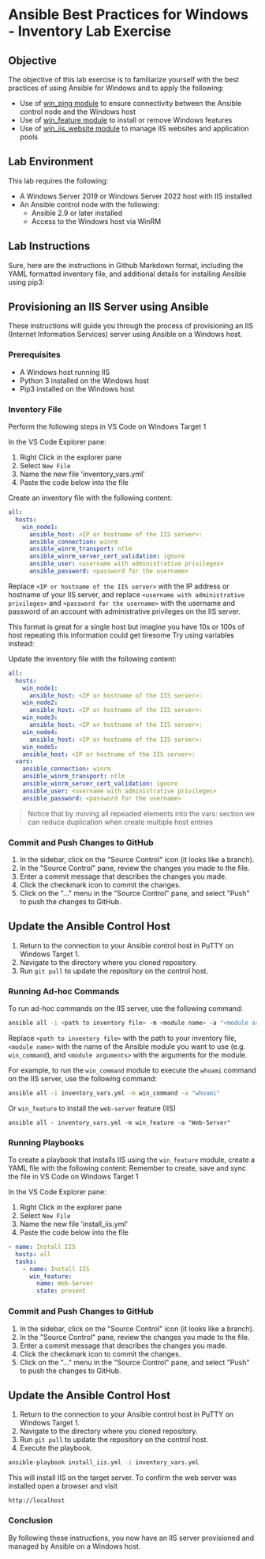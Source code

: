 # Ansible Best Practices for Windows - Inventory Lab Exercise

## Objective

The objective of this lab exercise is to familiarize yourself with the best practices of using Ansible for Windows and to apply the following:

- Use of [win_ping module](https://docs.ansible.com/ansible/latest/collections/ansible/windows/win_ping_module.html) to ensure connectivity between the Ansible control node and the Windows host
- Use of [win_feature module](https://docs.ansible.com/ansible/latest/collections/ansible/windows/win_feature_module.html) to install or remove Windows features
- Use of [win_iis_website module](https://docs.ansible.com/ansible/latest/collections/ansible/windows/win_iis_website_module.html) to manage IIS websites and application pools

## Lab Environment

This lab requires the following:

- A Windows Server 2019 or Windows Server 2022 host with IIS installed
- An Ansible control node with the following:
  - Ansible 2.9 or later installed
  - Access to the Windows host via WinRM

## Lab Instructions
Sure, here are the instructions in Github Markdown format, including the YAML formatted inventory file, and additional details for installing Ansible using pip3:

## Provisioning an IIS Server using Ansible

These instructions will guide you through the process of provisioning an IIS (Internet Information Services) server using Ansible on a Windows host.

### Prerequisites

- A Windows host running IIS
- Python 3 installed on the Windows host
- Pip3 installed on the Windows host

### Inventory File
Perform the following steps in VS Code on Windows Target 1

In the VS Code Explorer pane:

1. Right Click in the explorer pane
1. Select `New File`
1. Name the new file 'inventory_vars.yml'
1. Paste the code below into the file


Create an inventory file with the following content:

```yml
all:
  hosts:
    win_node1:
      ansible_host: <IP or hostname of the IIS server>:
      ansible_connection: winrm
      ansible_winrm_transport: ntlm
      ansible_winrm_server_cert_validation: ignore
      ansible_user: <username with administrative privileges>
      ansible_password: <password for the username>
```
Replace `<IP or hostname of the IIS server>` with the IP address or hostname of your IIS server, and replace `<username with administrative privileges>` and `<password for the username>` with the username and password of an account with administrative privileges on the IIS server.

This format is great for a single host but imagine you have 10s or 100s of host repeating this information could get tiresome
Try using variables instead:

Update the inventory file with the following content:

```yml
all:
  hosts:
    win_node1:
      ansible_host: <IP or hostname of the IIS server>:
    win_node2:
      ansible_host: <IP or hostname of the IIS server>:
    win_node3:
      ansible_host: <IP or hostname of the IIS server>:
    win_node4:
      ansible_host: <IP or hostname of the IIS server>:
    win_node5:
    ansible_host: <IP or hostname of the IIS server>:    
  vars:
    ansible_connection: winrm
    ansible_winrm_transport: ntlm
    ansible_winrm_server_cert_validation: ignore
    ansible_user: <username with administrative privileges>
    ansible_password: <password for the username>
```

> Notice that by moving all repeaded elements into the vars: section we can reduce duplication when create multiple host entries

### Commit and Push Changes to GitHub

1. In the sidebar, click on the "Source Control" icon (it looks like a branch).
2. In the "Source Control" pane, review the changes you made to the file.
3. Enter a commit message that describes the changes you made.
4. Click the checkmark icon to commit the changes.
5. Click on the "..." menu in the "Source Control" pane, and select "Push" to push the changes to GitHub.

## Update the Ansible Control Host

1. Return to the connection to your Ansible control host in PuTTY on Windows Target 1.
2. Navigate to the directory where you cloned repository.
3. Run `git pull` to update the repository on the control host.

### Running Ad-hoc Commands

To run ad-hoc commands on the IIS server, use the following command:

```bash
ansible all -i <path to inventory file> -m <module name> -a "<module arguments>"
```

Replace `<path to inventory file>` with the path to your inventory file, `<module name>` with the name of the Ansible module you want to use (e.g. `win_command`), and `<module arguments>` with the arguments for the module.

For example, to run the `win_command` module to execute the `whoami` command on the IIS server, use the following command:

```bash
ansible all -i inventory_vars.yml -m win_command -a "whoami"
```
Or `win_feature` to install the `web-server` feature (IIS)

```
ansible all - inventory_vars.yml -m win_feature -a "Web-Server"
```
### Running Playbooks

To create a playbook that installs IIS using the `win_feature` module, create a YAML file with the following content:
Remember to create, save and sync the file in VS Code on Windows Target 1

In the VS Code Explorer pane:

1. Right Click in the explorer pane
1. Select `New File`
1. Name the new file 'install_iis.yml'
1. Paste the code below into the file

```yml
- name: Install IIS
  hosts: all
  tasks:
    - name: Install IIS
      win_feature:
        name: Web-Server
        state: present
```

### Commit and Push Changes to GitHub

1. In the sidebar, click on the "Source Control" icon (it looks like a branch).
2. In the "Source Control" pane, review the changes you made to the file.
3. Enter a commit message that describes the changes you made.
4. Click the checkmark icon to commit the changes.
5. Click on the "..." menu in the "Source Control" pane, and select "Push" to push the changes to GitHub.

## Update the Ansible Control Host

1. Return to the connection to your Ansible control host in PuTTY on Windows Target 1.
2. Navigate to the directory where you cloned repository.
3. Run `git pull` to update the repository on the control host.
4. Execute the playbook.

```bash
ansible-playbook install_iis.yml -i inventory_vars.yml
```

This will install IIS on the target server.
To confirm the web server was installed open a browser and visit
```
http://localhost
```

### Conclusion

By following these instructions, you now have an IIS server provisioned and managed by Ansible on a Windows host.

